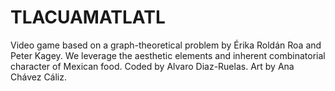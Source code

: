 # TLACUAMATLATL
Video game based on a graph-theoretical problem by Érika Roldán Roa and Peter Kagey. We leverage the aesthetic elements and inherent combinatorial character of Mexican food. Coded by Alvaro Diaz-Ruelas. Art by Ana Chávez Cáliz.
